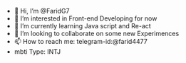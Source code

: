 - 👋 Hi, I’m @FaridG7
- 👀 I’m interested in Front-end Developing for now
- 🌱 I’m currently learning Java script and Re-act
- 💞️ I’m looking to collaborate on some new Experimences
- 📫 How to reach me: telegram-id:@farid4477
- mbti Type: INTJ
<!---
FaridG7/FaridG7 is a ✨ special ✨ repository because its `README.md` (this file) appears on your GitHub profile.
You can click the Preview link to take a look at your changes.
--->

